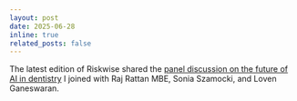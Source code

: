 ```yaml
---
layout: post
date: 2025-06-28
inline: true
related_posts: false
---
```


The latest edition of Riskwise shared the [panel discussion on the future of AI in dentistry](https://read.nxtbook.com/mps/riskwise/riskwise_uk_issue_67_june_2025/ai_panel.html?utm_campaign=EN_ALL_DEN_Riskwise_June_2025_2412166190&utm_medium=email&utm_source=mps&dm_i=2FC5,226ST,46XU46,7IM20,1) I joined with Raj Rattan MBE, Sonia Szamocki, and Loven Ganeswaran. 
